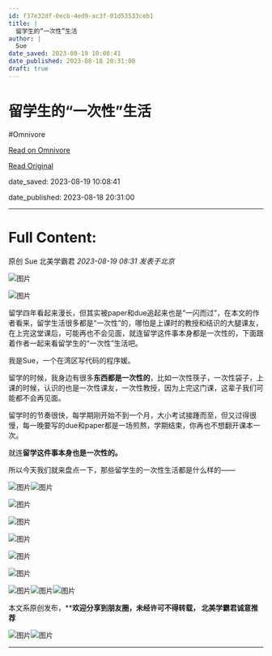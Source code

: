 ```yaml
---
id: f37e32df-0ecb-4ed9-ac3f-01d53533ceb1
title: |
  留学生的“一次性”生活
author: |
  Sue
date_saved: 2023-08-19 10:08:41
date_published: 2023-08-18 20:31:00
draft: true
---
```


# 留学生的“一次性”生活
#Omnivore

[Read on Omnivore](https://omnivore.app/me/-18a0e206e7a)

[Read Original](https://mp.weixin.qq.com/s/5zRQ1RSclpY3CmZiOcX3AA)

date_saved: 2023-08-19 10:08:41

date_published: 2023-08-18 20:31:00

--- 

# Full Content: 

原创  Sue  北美学霸君 _2023-08-19 08:31_ _发表于北京_ 

![图片](https://proxy-prod.omnivore-image-cache.app/0x0,suMCv-U7OnnWDafD1HhRhnl3DISGfjR9sVmLOGxfeGtg/https://mmbiz.qpic.cn/mmbiz_jpg/NPd0xqhsvfl8lZgWOUc6qw5RWIqnpccKkO66zWVV7G6sriacRCv1GWtkicYVqRlpw20bxj2sfOPzFS343KZRPUug/640?wx_fmt=jpeg&wxfrom=5&wx_lazy=1&wx_co=1)

![图片](https://proxy-prod.omnivore-image-cache.app/0x0,sqcAbw6LfmOYMWdm7gcD7c3G8xcKjkd2zFjSp25xEdwY/https://mmbiz.qpic.cn/sz_mmbiz_png/NPd0xqhsvfkuCM7SicBmjIrwZaVV50oqswgyY38dDTyK2Zp70EViaZJ2K2uBR31XIgllumdrqClYalUUm4tTrIpw/640?wx_fmt=png)

留学四年看起来漫长，但其实被paper和due追起来也是“一闪而过”，在本文的作者看来，留学生活很多都是“一次性”的，哪怕是上课时的教授和结识的大腿课友，在上完这堂课后，可能再也不会见面，就连留学这件事本身都是一次性的，下面跟着作者一起来看留学生的“一次性”生活吧。

我是Sue，一个在湾区写代码的程序媛。

留学的时候，我身边有很多**东西都是一次性的**，比如一次性筷子，一次性袋子，上课的时候，认识的也是一次性课友，一次性教授，因为上完这门课，这辈子我们可能都不会再见面。

留学时的节奏很快，每学期刚开始不到一个月，大小考试接踵而至，但又过得很慢，每一晚要写的due和paper都是一场煎熬，学期结束，你再也不想翻开课本一次。

就连**留学这件事本身也是一次性的。**  

所以今天我们就来盘点一下，那些留学生的一次性生活都是什么样的——

![图片](https://proxy-prod.omnivore-image-cache.app/0x0,sQjHYwQ2m9hRDif6_e3AZ95aNS2dFhy-wNViWvNFTOCQ/https://mmbiz.qpic.cn/sz_mmbiz_png/NPd0xqhsvfk61AoetF197aCUWhMicicagOa9YbLU19QV8MKpBwEnKgz1Pcz1t5ENpGmYg66JLqFjZaUx1cLlt2vQ/640?wx_fmt=png)![图片](https://proxy-prod.omnivore-image-cache.app/0x0,suJIKqWCqRiUrAHPTCxxyGJ3i_XEwY1ewDtmD-_4MI08/https://mmbiz.qpic.cn/sz_mmbiz_png/NPd0xqhsvfk61AoetF197aCUWhMicicagOe2dbH2WGDClVOwpaYc10jfseyTLRnpJybaP3X6H0Gqck558miaaCPJw/640?wx_fmt=png)

![图片](https://proxy-prod.omnivore-image-cache.app/0x0,sU8JsPvFuuvXoI0tQwd_yOcZoexLOJap_01ZY1VfMzdI/https://mmbiz.qpic.cn/sz_mmbiz_png/NPd0xqhsvfk61AoetF197aCUWhMicicagOibkBDxZAzeliaEWjkLgVBQyG4lS4bRKpAweRZlTeozuYtkfxp5MqzE6Q/640?wx_fmt=png)  

![图片](https://proxy-prod.omnivore-image-cache.app/0x0,s3ziq-_wSHIqgG8hBUGlsLHTCXwJIPOqybuYEoCBS3PU/https://mmbiz.qpic.cn/sz_mmbiz_png/NPd0xqhsvfk61AoetF197aCUWhMicicagOZdn4TfPUm9Bhib0kqXuG2KvkouBfpGOH1ovOib51X7W3LMUMcYx8tzNA/640?wx_fmt=png)  

![图片](https://proxy-prod.omnivore-image-cache.app/0x0,sGRNOpBgJxCauck72JrPa65usSTsYm3v5DTCQIA51dxM/https://mmbiz.qpic.cn/sz_mmbiz_png/NPd0xqhsvfk61AoetF197aCUWhMicicagO9v2NG7NibP6tHOCvibzvy7yKib6iasvTm8SlibWOr7G0r2g4ia3phPkX5PYg/640?wx_fmt=png)  

![图片](https://proxy-prod.omnivore-image-cache.app/0x0,sq82gCCh00MF4sp33z06weFZfzJofhsDOIP71-iFWXfY/https://mmbiz.qpic.cn/sz_mmbiz_png/NPd0xqhsvfk61AoetF197aCUWhMicicagOZiaoZbnpqNWD4xry5icAYl5XiayvOkskrFicXm6nCr7LerKxscyqu4FJ0Q/640?wx_fmt=png)  

![图片](https://proxy-prod.omnivore-image-cache.app/0x0,shDZL0WL3acpMUQvmCh9PQU6NRSREJO5WTzjrIKY5J2g/https://mmbiz.qpic.cn/sz_mmbiz_png/NPd0xqhsvfk61AoetF197aCUWhMicicagO7wvOngrEQvmOxDZ0UuTicFOXxKEsk7ibr7iaHS08ibDibxtMQZe20RTLqdg/640?wx_fmt=png)

![图片](https://proxy-prod.omnivore-image-cache.app/0x0,s-QPWEyGnUV6-NmwrC0kCtA2WXM_XSv2TbFbByvO1E04/https://mmbiz.qpic.cn/sz_mmbiz_png/NPd0xqhsvfk61AoetF197aCUWhMicicagODXVhpGgueeJLx8ibtcddvK3XoGpZNhM2lTMQLMiaX6pUZQib10K0icYnyA/640?wx_fmt=png)![图片](https://proxy-prod.omnivore-image-cache.app/0x0,sR8qVBR8uefQ2ZBXwlXizoL6CPhffvWAnilOI4tNf__o/https://mmbiz.qpic.cn/sz_mmbiz_png/NPd0xqhsvfk61AoetF197aCUWhMicicagOVRnlfmYibX0bFVmibqzciaEJRWM0TDnyylU6Fy1VQo3YeMV2FxJsH8ASg/640?wx_fmt=png)![图片](https://proxy-prod.omnivore-image-cache.app/0x0,swjrv5EgoPtytlFpmaloynl1hivQOEOL3lWzVx3L3QqM/https://mmbiz.qpic.cn/sz_mmbiz_png/NPd0xqhsvfk61AoetF197aCUWhMicicagOsuJIZFY4wOhFCA9ITxvhib6Rw5nXmb1ZY9mGaMqGRnJQu4N7ia0bMD0g/640?wx_fmt=png)

本文系原创发布，****欢迎分享到朋友圈，未经许可不得转载， 北美学霸君诚意推荐**

![图片](https://proxy-prod.omnivore-image-cache.app/0x0,skcMpbOZE7LouMx_d5w5r7lGR0vGHe_TGu-CMT6SKmk0/https://mmbiz.qpic.cn/mmbiz_jpg/NPd0xqhsvfl8lZgWOUc6qw5RWIqnpccKDgI40kcAERZ46q94UYpUDGSym7yh9VhTdhiawE71qDvamE34mGZwYaw/640?wx_fmt=jpeg&wxfrom=5&wx_lazy=1&wx_co=1)![图片](https://proxy-prod.omnivore-image-cache.app/0x0,srOjkONPOt0c2YoAtRAvFt6NQkMkOxzSS0W5M6D_CgAI/https://mmbiz.qpic.cn/mmbiz_png/NPd0xqhsvfl8lZgWOUc6qw5RWIqnpccK0hJWibNy15ia7sJsx17EjuEb0eicr6siaWHHkWcLwBkA1hIEXecBLdxn9Q/640?wx_fmt=png&wxfrom=5&wx_lazy=1&wx_co=1)

---

